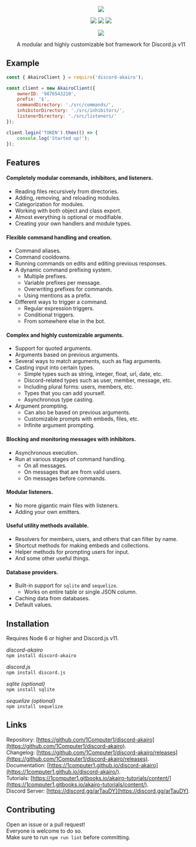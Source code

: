 <p align="center"><a href=https://github.com/1Computer1/discord-akairo><img src="https://a.safe.moe/PwUgW.png"/></a></p><p align="center"><a href=https://www.npmjs.com/package/discord-akairo><img src="https://img.shields.io/npm/v/discord-akairo.svg?maxAge=3600"/></a> <a href=https://david-dm.org/1computer1/discord-akairo><img src="https://david-dm.org/1computer1/discord-akairo.svg"/></a> <a href=https://travis-ci.org/1Computer1/discord-akairo><img src="https://travis-ci.org/1Computer1/discord-akairo.svg?branch=indev"/></a></p><p align="center"><a href=https://nodei.co/npm/discord-akairo><img src="https://nodei.co/npm/discord-akairo.png?downloads=true"/></a></p><p align="center">A modular and highly customizable bot framework for Discord.js v11</p>

## Example

```js
const { AkairoClient } = require('discord-akairo');

const client = new AkairoClient({
    ownerID: '9876543210',
    prefix: '$',
    commandDirectory: './src/commands/',
    inhibitorDirectory: './src/inhibitors/',
    listenerDirectory: './src/listeners/'
});

client.login('TOKEN').then(() => {
    console.log('Started up!');
});
```

## Features

#### Completely modular commands, inhibitors, and listeners.

  - Reading files recursively from directories.
  - Adding, removing, and reloading modules.
  - Categorization for modules.
  - Working with both object and class export.
  - Almost everything is optional or modifiable.
  - Creating your own handlers and module types.

#### Flexible command handling and creation.

  - Command aliases.
  - Command cooldowns.
  - Running commands on edits and editing previous responses.
  - A dynamic command prefixing system.
    - Multiple prefixes.
    - Variable prefixes per message.
    - Overwriting prefixes for commands.
    - Using mentions as a prefix.
  - Different ways to trigger a command.
    - Regular expression triggers.
    - Conditional triggers.
    - From somewhere else in the bot.

#### Complex and highly customizable arguments.

  - Support for quoted arguments.
  - Arguments based on previous arguments.
  - Several ways to match arguments, such as flag arguments.
  - Casting input into certain types.
    - Simple types such as string, integer, float, url, date, etc.
    - Discord-related types such as user, member, message, etc.
    - Including plural forms: users, members, etc.
    - Types that you can add yourself.
    - Asynchronous type casting.
  - Argument prompting.
    - Can also be based on previous arguments.
    - Customizable prompts with embeds, files, etc.
    - Infinite argument prompting.

#### Blocking and monitoring messages with inhibitors.

  - Asynchronous execution.
  - Run at various stages of command handling.
    - On all messages.
    - On messages that are from valid users.
    - On messages before commands.

#### Modular listeners.

  - No more gigantic main files with listeners.
  - Adding your own emitters.

#### Useful utility methods available.

  - Resolvers for members, users, and others that can filter by name.
  - Shortcut methods for making embeds and collections.
  - Helper methods for prompting users for input.
  - And some other useful things.

#### Database providers.

  - Built-in support for `sqlite` and `sequelize`.
    - Works on entire table or single JSON column.
  - Caching data from databases.
  - Default values.

## Installation

Requires Node 6 or higher and Discord.js v11.  

*discord-akairo*  
`npm install discord-akairo`

*discord.js*  
`npm install discord.js`

*sqlite (optional)*  
`npm install sqlite`

*sequelize (optional)*  
`npm install sequelize`

## Links

Repository: [https://github.com/1Computer1/discord-akairo](https://github.com/1Computer1/discord-akairo).  
Changelog: [https://github.com/1Computer1/discord-akairo/releases](https://github.com/1Computer1/discord-akairo/releases).  
Documentation: [https://1computer1.github.io/discord-akairo](https://1computer1.github.io/discord-akairo/).  
Tutorials: [https://1computer1.gitbooks.io/akairo-tutorials/content/](https://1computer1.gitbooks.io/akairo-tutorials/content/).  
Discord Server: [https://discord.gg/arTauDY](https://discord.gg/arTauDY).  

## Contributing

Open an issue or a pull request!  
Everyone is welcome to do so.  
Make sure to run `npm run lint` before committing.  
